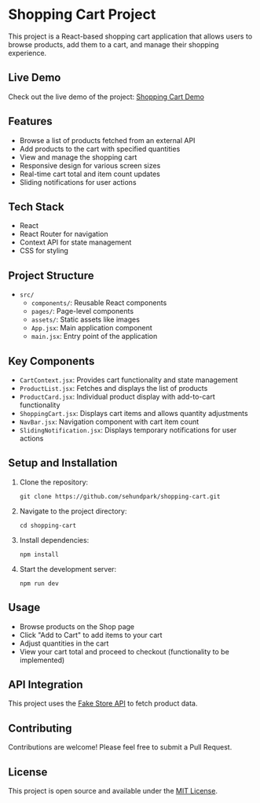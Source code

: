 # Shopping Cart Project

This project is a React-based shopping cart application that allows users to browse products, add them to a cart, and manage their shopping experience.

## Live Demo

Check out the live demo of the project: [Shopping Cart Demo](https://sehunshoppingcart.netlify.app/)

## Features

- Browse a list of products fetched from an external API
- Add products to the cart with specified quantities
- View and manage the shopping cart
- Responsive design for various screen sizes
- Real-time cart total and item count updates
- Sliding notifications for user actions

## Tech Stack

- React
- React Router for navigation
- Context API for state management
- CSS for styling

## Project Structure

- `src/`
  - `components/`: Reusable React components
  - `pages/`: Page-level components
  - `assets/`: Static assets like images
  - `App.jsx`: Main application component
  - `main.jsx`: Entry point of the application

## Key Components

- `CartContext.jsx`: Provides cart functionality and state management
- `ProductList.jsx`: Fetches and displays the list of products
- `ProductCard.jsx`: Individual product display with add-to-cart functionality
- `ShoppingCart.jsx`: Displays cart items and allows quantity adjustments
- `NavBar.jsx`: Navigation component with cart item count
- `SlidingNotification.jsx`: Displays temporary notifications for user actions

## Setup and Installation

1. Clone the repository:
   ```
   git clone https://github.com/sehundpark/shopping-cart.git
   ```
2. Navigate to the project directory:
   ```
   cd shopping-cart
   ```
3. Install dependencies:
   ```
   npm install
   ```
4. Start the development server:
   ```
   npm run dev
   ```

## Usage

- Browse products on the Shop page
- Click "Add to Cart" to add items to your cart
- Adjust quantities in the cart
- View your cart total and proceed to checkout (functionality to be implemented)

## API Integration

This project uses the [Fake Store API](https://fakestoreapi.com/) to fetch product data.

## Contributing

Contributions are welcome! Please feel free to submit a Pull Request.

## License

This project is open source and available under the [MIT License](LICENSE).
